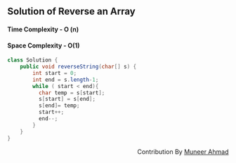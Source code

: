 ## Solution of Reverse an Array
#### Time Complexity - O (n)
#### Space Complexity - O(1)

```java 
class Solution {
    public void reverseString(char[] s) {
        int start = 0;
        int end = s.length-1; 
        while ( start < end){
          char temp = s[start];
          s[start] = s[end];
          s[end]= temp;
          start++;
          end--;
        }
    }
}
```
<div  align="right"> 
   Contribution By <a href="https://github.com/rath23"> Muneer Ahmad</a>
</div>